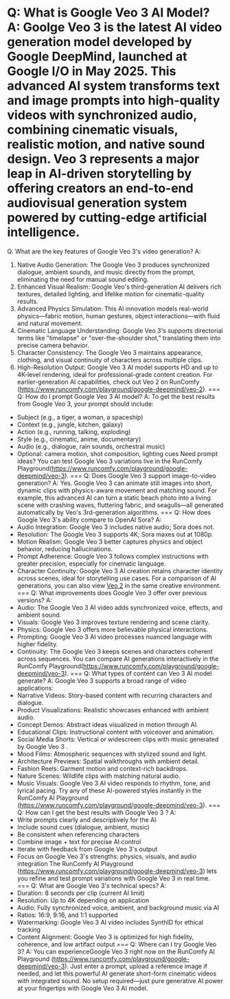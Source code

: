 Q:
What is Google Veo 3 AI Model?
A:
Goolge Veo 3 is the latest AI video generation model developed by Google DeepMind, launched at Google I/O in May 2025. This advanced AI system transforms text and image prompts into high-quality videos with synchronized audio, combining cinematic visuals, realistic motion, and native sound design. Veo 3 represents a major leap in AI-driven storytelling by offering creators an end-to-end audiovisual generation system powered by cutting-edge artificial intelligence.
===
Q:
What are the key features of Google Veo 3's video generation?
A:
1. Native Audio Generation: The Google Veo 3 produces synchronized dialogue, ambient sounds, and music directly from the prompt, eliminating the need for manual sound editing.  
2. Enhanced Visual Realism: Google Veo's third-generation AI delivers rich textures, detailed lighting, and lifelike motion for cinematic-quality results.  
3. Advanced Physics Simulation: This AI innovation models real-world physics—fabric motion, human gestures, object interactions—with fluid and natural movement.  
4. Cinematic Language Understanding: Google Veo 3's supports directorial terms like "timelapse" or "over-the-shoulder shot," translating them into precise camera behavior.  
5. Character Consistency: The Google Veo 3 maintains appearance, clothing, and visual continuity of characters across multiple clips.  
6. High-Resolution Output: Google Veo 3 AI model supports HD and up to 4K-level rendering, ideal for professional-grade content creation. For earlier-generation AI capabilities, check out Veo 2 on RunComfy (https://www.runcomfy.com/playground/google-deepmind/veo-2).
===
Q:
How do I prompt Google Veo 3 AI model?
A:
To get the best results from Google Veo 3, your prompt should include:
- Subject (e.g., a tiger, a woman, a spaceship)  
- Context (e.g., jungle, kitchen, galaxy)  
- Action (e.g., running, talking, exploding)  
- Style (e.g., cinematic, anime, documentary)  
- Audio (e.g., dialogue, rain sounds, orchestral music)  
- Optional: camera motion, shot composition, lighting cues
Need prompt ideas? You can test Google Veo 3 variations live in the RunComfy Playground(https://www.runcomfy.com/playground/google-deepmind/veo-3).
===
Q:
Does Google Veo 3 support image-to-video generation?
A:
Yes. Google Veo 3 can animate still images into short, dynamic clips with physics-aware movement and matching sound. For example, this advanced AI can turn a static beach photo into a living scene with crashing waves, fluttering fabric, and seagulls—all generated automatically by Veo's 3rd-generation algorithms.
===
Q:
How does Google Veo 3's ability compare to OpenAI Sora?
A:
- Audio Integration: Google Veo 3 includes native audio; Sora does not.  
- Resolution: The Google Veo 3 supports 4K; Sora maxes out at 1080p.  
- Motion Realism: Google Veo 3 better captures physics and object behavior, reducing hallucinations.  
- Prompt Adherence: Google Veo 3 follows complex instructions with greater precision, especially for cinematic language.  
- Character Continuity: Google Veo 3 AI creation retains character identity across scenes, ideal for storytelling use cases.
For a comparison of AI generations, you can also view [Veo 2](https://www.runcomfy.com/playground/google-deepmind/veo-2) in the same creative environment.
===
Q:
What improvements does Google Veo 3 offer over previous versions?
A:
- Audio: The Google Veo 3 AI video adds synchronized voice, effects, and ambient sound.  
- Visuals: Google Veo 3 improves texture rendering and scene clarity.  
- Physics: Google Veo 3 offers more believable physical interactions.  
- Prompting: Google Veo 3 AI video processes nuanced language with higher fidelity.  
- Continuity: The Google Veo 3 keeps scenes and characters coherent across sequences.
You can compare AI generations interactively in the RunComfy Playground(https://www.runcomfy.com/playground/google-deepmind/veo-3).
===
Q:
What types of content can Veo 3 AI model generate?
A:
Google Veo 3 supports a broad range of video applications:
- Narrative Videos: Story-based content with recurring characters and dialogue.  
- Product Visualizations: Realistic showcases enhanced with ambient audio.  
- Concept Demos: Abstract ideas visualized in motion through AI.  
- Educational Clips: Instructional content with voiceover and animation.  
- Social Media Shorts: Vertical or widescreen clips with music generated by Google Veo 3 .  
- Mood Films: Atmospheric sequences with stylized sound and light.  
- Architecture Previews: Spatial walkthroughs with ambient detail.  
- Fashion Reels: Garment motion and context-rich backdrops.  
- Nature Scenes: Wildlife clips with matching natural audio.  
- Music Visuals: Google Veo 3  AI video responds to rhythm, tone, and lyrical pacing.
Try any of these AI-powered styles instantly in the RunComfy AI Playground (https://www.runcomfy.com/playground/google-deepmind/veo-3).
===
Q:
How can I get the best results with Google Veo 3 ?
A:
- Write prompts clearly and descriptively for the AI  
- Include sound cues (dialogue, ambient, music)  
- Be consistent when referencing characters  
- Combine image + text for precise AI control  
- Iterate with feedback from Google Veo 3's output  
- Focus on Google Veo 3's strengths: physics, visuals, and audio integration
The RunComfy AI Playground (https://www.runcomfy.com/playground/google-deepmind/veo-3) lets you refine and test prompt variations with Google Veo 3 in real time.
===
Q:
What are Google Veo 3's technical specs?
A:
- Duration: 8 seconds per clip (current AI limit)  
- Resolution: Up to 4K depending on application  
- Audio: Fully synchronized voice, ambient, and background music via AI  
- Ratios: 16:9, 9:16, and 1:1 supported  
- Watermarking: Google Veo 3  AI video includes SynthID for ethical tracking  
- Content Alignment: Google Veo 3 is optimized for high fidelity, coherence, and low artifact output
===
Q:
Where can I try Google Veo 3?
A:
You can experienceGoogle Veo 3 right now on the RunComfy AI Playground (https://www.runcomfy.com/playground/google-deepmind/veo-3). Just enter a prompt, upload a reference image if needed, and let this powerful AI generate short-form cinematic videos with integrated sound. No setup required—just pure generative AI power at your fingertips with Google Veo 3 AI model.